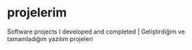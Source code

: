 # projelerim
Software projects I developed and completed  |  Geliştirdiğim ve tamamladığım yazılım projeleri
